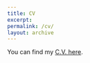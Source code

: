 ```yaml
---
title: CV
excerpt: 
permalink: /cv/
layout: archive
---
```


You can find my [C.V. here](https://www.dropbox.com/s/zlr80hzecyne03v/Mazumder_Academic_CV.pdf?raw=1).